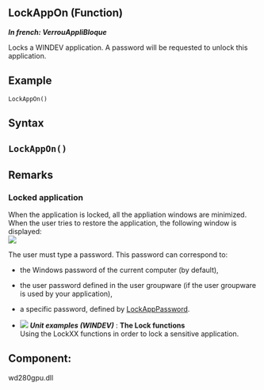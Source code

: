 
## LockAppOn (Function)

***In french: VerrouAppliBloque***



<a name="XUse"></a>
<a name="Use"></a>
<a name="description"></a>
Locks a WINDEV application. A password will be requested to unlock this application.
<a name="Example1"></a>
<a name="sample_code"></a>

## Example


```wl
LockAppOn()
```

<a name="XSYNTAX"></a>
<a name="SYNTAX1"></a>

## Syntax

`LockAppOn()`
---



<a name="NOTE0"></a>
<a name="NOTE0_1"></a>

## Remarks




### Locked application
<a name="locked_application_ELTPARAGRAPHE000030"></a>

When the application is locked, all the appliation windows are minimized. When the user tries to restore the application, the following window is displayed:
<br>![](https://doc.pcsoft.fr/en-US/images/image.awp?langid=3&name=Verrouappli.gif)


The user must type a password. This password can correspond to:

- the Windows password of the current computer (by default), 

- the user password defined in the user groupware (if the user groupware is used by your application), 

- a specific password, defined by [LockAppPassword](../WDLang6/1000017010.md).





- ![](https://doc.pcsoft.fr/en-US/images/image.awp?langid=3&name=TheLockfunctions.gif) ***Unit examples (WINDEV)*** : **The Lock functions** <br>Using the LockXX functions in order to lock a sensitive application.



<a name="XComponent"></a>

## Component:
wd280gpu.dll
